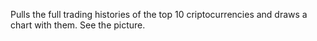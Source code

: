 Pulls the full trading histories of the top 10 criptocurrencies and draws a chart with them.
See the picture.